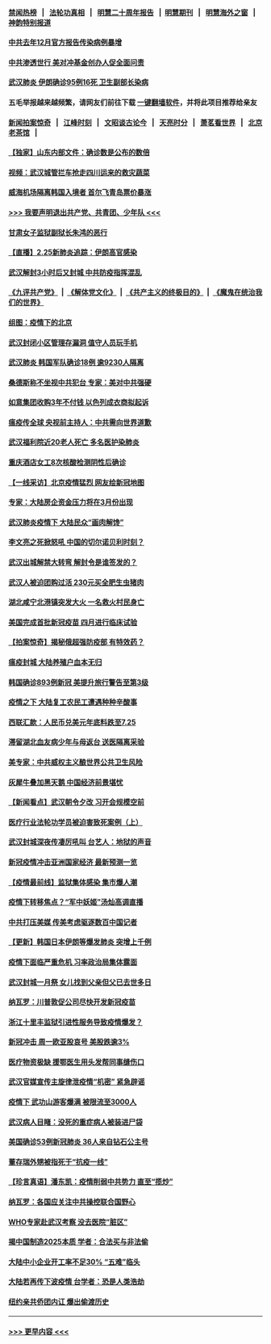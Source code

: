 #### [禁闻热榜](热点新闻.md?=0)  &nbsp;&nbsp;|&nbsp;&nbsp; [法轮功真相](https://github.com/gfw-breaker/truth/blob/master/README.md?=0) &nbsp;&nbsp;|&nbsp;&nbsp; [明慧二十周年报告](https://github.com/gfw-breaker/mh-reports/blob/master/README.md?=0) &nbsp;&nbsp;|&nbsp;&nbsp;[明慧期刊](https://github.com/gfw-breaker/mh-qikan) &nbsp;&nbsp;|&nbsp;&nbsp; [明慧海外之窗](https://github.com/gfw-breaker/mh-news/blob/master/README.md?=0) &nbsp;&nbsp;|&nbsp;&nbsp; [神韵特别报道](https://github.com/gfw-breaker/mh-news/blob/master/shenyun.md?=0)
#### [中共去年12月官方报告传染病例暴增](../pages/nsc413/n11893522.md?t=02260102) 
#### [中共渗透世行 美对冲基金创办人促全面问责](../pages/nsc413/n11894995.md?t=02260102) 
#### [武汉肺炎 伊朗确诊95例16死 卫生副部长染病](../pages/nsc413/n11894906.md?t=02260102) 
#### 五毛举报越来越频繁，请网友们前往下载 [一键翻墙软件](https://github.com/gfw-breaker/ssr-accounts)，并将此项目推荐给亲友
#### [新闻拍案惊奇](https://github.com/gfw-breaker/banned-news/blob/master/pages/link4.md) &nbsp;&nbsp;|&nbsp;&nbsp; [江峰时刻](https://github.com/gfw-breaker/banned-news/blob/master/pages/link4.md) &nbsp;&nbsp;|&nbsp;&nbsp; [文昭谈古论今](https://github.com/gfw-breaker/banned-news/blob/master/pages/link4.md) &nbsp;&nbsp;|&nbsp;&nbsp; [天亮时分](https://github.com/gfw-breaker/banned-news/blob/master/pages/link4.md) &nbsp;&nbsp;|&nbsp;&nbsp; [萧茗看世界](https://github.com/gfw-breaker/banned-news/blob/master/pages/link4.md) &nbsp;&nbsp;|&nbsp;&nbsp; [北京老茶馆](https://github.com/gfw-breaker/banned-news/blob/master/pages/link4.md) &nbsp;&nbsp;|&nbsp;&nbsp; 
#### [【独家】山东内部文件：确诊数是公布的数倍](../pages/nsc413/n11891016.md?t=02260102) 
#### [视频：武汉城管拦车抢走四川运来的救灾蔬菜](../pages/nsc413/n11894684.md?t=02260102) 
#### [威海机场隔离韩国入境者 首尔飞青岛票价暴涨](../pages/nsc413/n11894438.md?t=02260102) 
#### [>>> 我要声明退出共产党、共青团、少年队 <<<](https://github.com/begood0513/goodnews/blob/master/quit/letter.md) 
#### [甘肃女子监狱副狱长朱鸿的恶行](../pages/nsc413/n11892230.md?t=02260102) 
#### [【直播】2.25新肺炎追踪：伊朗高官感染](../pages/nsc413/n11894749.md?t=02260102) 
#### [武汉解封3小时后又封城 中共防疫指挥混乱](../pages/nsc413/n11892880.md?t=02260102) 
#### [《九评共产党》](https://github.com/begood0513/9ping.md/blob/master/README.md) &nbsp;|&nbsp; [《解体党文化》](../../../../jtdwh.md/blob/master/README.md)  &nbsp;|&nbsp; [《共产主义的终极目的》](../../../../gczydzjmd.md/blob/master/README.md) &nbsp;|&nbsp; [《魔鬼在统治我们的世界》](../../../../mgztzwmdsj.md/blob/master/README.md) 
#### [组图：疫情下的北京](../pages/nsc413/n11894643.md?t=02260102) 
#### [武汉封闭小区管理存漏洞 值守人员玩手机](../pages/nsc413/n11894718.md?t=02260102) 
#### [武汉肺炎 韩国军队确诊18例 逾9230人隔离](../pages/nsc413/n11894703.md?t=02260102) 
#### [桑德斯称不坐视中共犯台 专家：美对中共强硬](../pages/nsc413/n11894366.md?t=02260102) 
#### [如意集团收购3年不付钱 以色列成衣商拟起诉](../pages/nsc413/n11894251.md?t=02260102) 
#### [瘟疫传全球 央视前主持人：中共需向世界道歉](../pages/nsc413/n11894490.md?t=02260102) 
#### [武汉福利院近20老人死亡 多名医护染肺炎](../pages/nsc413/n11893680.md?t=02260102) 
#### [重庆酒店女工8次核酸检测阴性后确诊](../pages/nsc413/n11894459.md?t=02260102) 
#### [【一线采访】北京疫情猛烈 网友绘新冠地图](../pages/nsc413/n11894212.md?t=02260102) 
#### [专家：大陆房企资金压力将在3月份出现](../pages/nsc413/n11893799.md?t=02260102) 
#### [武汉肺炎疫情下 大陆民众“画肉解馋”](../pages/nsc413/n11894035.md?t=02260102) 
#### [李文亮之死掀怒吼 中国的切尔诺贝利时刻？](../pages/nsc413/n11893777.md?t=02260102) 
#### [武汉出城解禁大转弯 解封令是谁签发的？](../pages/nsc413/n11894036.md?t=02260102) 
#### [武汉人被迫团购过活 230元买全肥生虫猪肉](../pages/nsc413/n11893802.md?t=02260102) 
#### [湖北咸宁北港镇突发大火 一名救火村民身亡](../pages/nsc413/n11893921.md?t=02260102) 
#### [美国完成首批新冠疫苗 四月进行临床试验](../pages/nsc413/n11893526.md?t=02260102) 
#### [【拍案惊奇】揭秘俄超强防疫部 有特效药？](../pages/nsc413/n11893753.md?t=02260102) 
#### [瘟疫封城 大陆养殖户血本无归](../pages/nsc413/n11893705.md?t=02260102) 
#### [韩国确诊893例新冠 美提升旅行警告至第3级](../pages/nsc413/n11893662.md?t=02260102) 
#### [疫情之下 大陆复工农民工遭遇种种辛酸事](../pages/nsc413/n11893150.md?t=02260102) 
#### [西联汇款：人民币兑美元年底料跌至7.25](../pages/nsc413/n11893520.md?t=02260102) 
#### [滞留湖北血友病少年与母返台 送医隔离采验](../pages/nsc413/n11893532.md?t=02260102) 
#### [美专家：中共威权主义酿世界公共卫生风险](../pages/nsc413/n11893474.md?t=02260102) 
#### [灰犀牛叠加黑天鹅 中国经济前景堪忧](../pages/nsc413/n11893495.md?t=02260102) 
#### [【新闻看点】武汉朝令夕改 习开会规模空前](../pages/nsc413/n11892858.md?t=02260102) 
#### [医疗行业法轮功学员被迫害致死案例（上）](../pages/nsc413/n11883051.md?t=02260102) 
#### [武汉封城深夜传凄厉吼叫 台艺人：地狱的声音](../pages/nsc413/n11893329.md?t=02260102) 
#### [新冠疫情冲击亚洲国家经济 最新预测一览](../pages/nsc413/n11893339.md?t=02260102) 
#### [【疫情最前线】监狱集体感染 集市爆人潮](../pages/nsc413/n11893181.md?t=02260102) 
#### [疫情下转移焦点？“军中妖姬”汤灿高调直播](../pages/nsc413/n11893023.md?t=02260102) 
#### [中共打压美媒 传美考虑驱逐数百中国记者](../pages/nsc413/n11893178.md?t=02260102) 
#### [【更新】韩国日本伊朗等爆发肺炎 突增上千例](../pages/nsc413/n11890652.md?t=02260102) 
#### [疫情下面临严重危机  习率政治局集体露面](../pages/nsc413/n11893305.md?t=02260102) 
#### [武汉封城一月祭 女儿找到父亲但父已去世多日](../pages/nsc413/n11893232.md?t=02260102) 
#### [纳瓦罗：川普敦促公司尽快开发新冠疫苗](../pages/nsc413/n11893211.md?t=02260102) 
#### [浙江十里丰监狱引进性服务导致疫情爆发？](../pages/nsc413/n11892816.md?t=02260102) 
#### [新冠冲击 周一欧亚股哀号 美股跌逾3%](../pages/nsc413/n11892648.md?t=02260102) 
#### [医疗物资极缺 援鄂医生用头发帮同事缝伤口](../pages/nsc413/n11893161.md?t=02260102) 
#### [武汉官媒宣传主旋律泄疫情“机密” 紧急辟谣](../pages/nsc413/n11893026.md?t=02260102) 
#### [疫情下 武功山游客爆满 被限流至3000人](../pages/nsc413/n11892959.md?t=02260102) 
#### [武汉病人目睹：没死的重症病人被装进尸袋](../pages/nsc413/n11892728.md?t=02260102) 
#### [美国确诊53例新冠肺炎 36人来自钻石公主号](../pages/nsc413/n11892877.md?t=02260102) 
#### [董存瑞外甥被指死于“抗疫一线”](../pages/nsc413/n11892559.md?t=02260102) 
#### [【珍言真语】潘东凯：疫情削弱中共势力 直至“揽炒”](../pages/nsc413/n11892866.md?t=02260102) 
#### [纳瓦罗：各国应关注中共操控联合国野心](../pages/nsc413/n11892856.md?t=02260102) 
#### [WHO专家赴武汉考察 没去医院“脏区”](../pages/nsc413/n11892736.md?t=02260102) 
#### [揭中国制造2025本质 学者：合法买与非法偷](../pages/nsc413/n11892146.md?t=02260102) 
#### [大陆中小企业开工率不足30% “五难”临头](../pages/nsc413/n11892702.md?t=02260102) 
#### [大陆若再传下波疫情 台学者：恐是人类浩劫](../pages/nsc413/n11892202.md?t=02260102) 
#### [纽约亲共侨团内讧 爆出偷渡历史](../pages/nsc413/n11891235.md?t=02260102) 

----
#### [ >>> 更早内容 <<< ](../indexes/nsc413-earlier.md)
